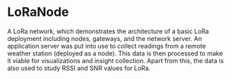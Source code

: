 # LoRaNode

A LoRa network, which demonstrates the architecture of a basic LoRa deployment including nodes, gateways, and the network server. An application server was put into use to collect readings from a remote weather station (deployed as a node). This data is then processed to make it viable for visualizations and insight collection. Apart from this, the data is also used to study RSSI and SNR values for LoRa. 
